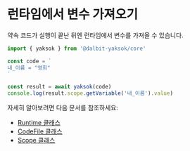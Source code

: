 # 런타임에서 변수 가져오기

약속 코드가 실행이 끝난 뒤엔 런타임에서 변수를 가져올 수 있습니다.

```typescript
import { yaksok } from '@dalbit-yaksok/core'

const code = `
내_이름 = "영희"
`

const result = await yaksok(code)
console.log(result.scope.getVariable('내_이름').value)
```

자세히 알아보려면 다음 문서를 참조하세요:

-   [Runtime 클래스](/api/core/mod/classes/Runtime)
-   [CodeFile 클래스](/api/core/mod/classes/CodeFile)
-   [Scope 클래스](/api/core/mod/classes/Scope)
